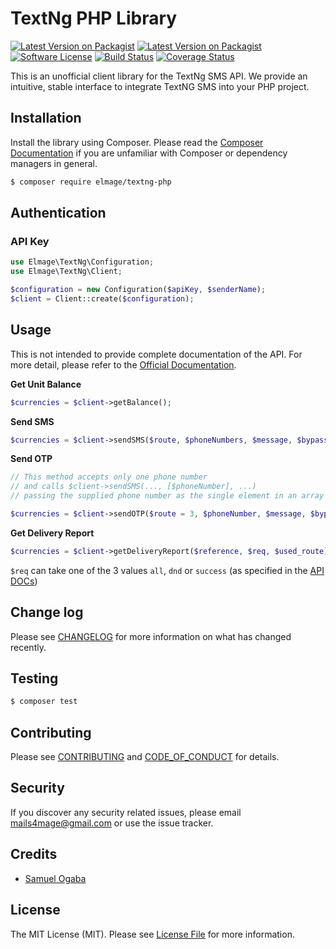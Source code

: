 # TextNg PHP Library

[![Latest Version on Packagist][ico-version-dev]][link-packagist]
[![Latest Version on Packagist][ico-version]][link-packagist]
[![Software License][ico-license]](LICENSE.md)
[![Build Status][ico-travis]][link-travis]
[![Coverage Status][ico-scrutinizer]][link-scrutinizer]

This is an unofficial client library for the TextNg SMS API. We provide an intuitive, stable interface to integrate TextNG SMS into your PHP project.

## Installation
Install the library using Composer. Please read the [Composer Documentation](https://getcomposer.org/doc/01-basic-usage.md) if you are unfamiliar with Composer or dependency managers in general.

``` bash
$ composer require elmage/textng-php
```

## Authentication

### API Key
```php
use Elmage\TextNg\Configuration;
use Elmage\TextNg\Client;

$configuration = new Configuration($apiKey, $senderName);
$client = Client::create($configuration);
```

## Usage
This is not intended to provide complete documentation of the API. For more detail, please refer to the [Official Documentation](https://textng.xyz/api).

**Get Unit Balance**

```php
$currencies = $client->getBalance();
```
**Send SMS**

```php
$currencies = $client->sendSMS($route, $phoneNumbers, $message, $bypassCode, $optionalParamsArray);
```


**Send OTP**

```php
// This method accepts only one phone number 
// and calls $client->sendSMS(..., [$phoneNumber], ...)
// passing the supplied phone number as the single element in an array

$currencies = $client->sendOTP($route = 3, $phoneNumber, $message, $bypassCode, $optionalParamsArray);
```

**Get Delivery Report**

```php
$currencies = $client->getDeliveryReport($reference, $req, $used_route);
```
```$req``` can take one of the 3 values ```all```, ```dnd``` or ```success``` (as specified in the [API DOCs](https://textng.xyz/api)) 


## Change log

Please see [CHANGELOG](CHANGELOG.md) for more information on what has changed recently.

## Testing

``` bash
$ composer test
```

## Contributing

Please see [CONTRIBUTING](CONTRIBUTING.md) and [CODE_OF_CONDUCT](CODE_OF_CONDUCT.md) for details.

## Security

If you discover any security related issues, please email mails4mage@gmail.com or use the issue tracker.

## Credits

- [Samuel Ogaba][link-author]

## License

The MIT License (MIT). Please see [License File](LICENSE.md) for more information.

[ico-version]: https://poser.pugx.org/elmage/textng-php/version
[ico-version-dev]: https://poser.pugx.org/elmage/textng-php/v/unstable
[ico-license]: https://img.shields.io/badge/license-MIT-brightgreen.svg?style=flat-square
[ico-travis]: https://travis-ci.com/elmage/textng-php.svg?branch=master
[ico-scrutinizer]: https://scrutinizer-ci.com/g/elmage/textng-php/badges/coverage.png?b=master
[ico-code-quality]: https://scrutinizer-ci.com/g/elmage/textng-php/badges/quality-score.png?b=master
[ico-downloads]: https://poser.pugx.org/elmage/textng-php/d/total.svg

[link-packagist]: https://packagist.org/packages/elmage/textng-php
[link-travis]: https://travis-ci.org/elmage/textng-php
[link-scrutinizer]: https://scrutinizer-ci.com/g/elmage/textng-php/code-structure
[link-code-quality]: https://scrutinizer-ci.com/g/elmage/textng-php
[link-downloads]: https://packagist.org/packages/elmage/textng-php
[link-author]: https://github.com/elmage
